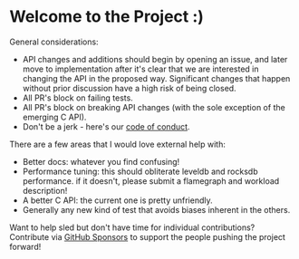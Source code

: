 # Welcome to the Project :)

General considerations:

* API changes and additions should begin by opening an issue, and later move to implementation after it's clear that we are interested in changing the API in the proposed way. Significant changes that happen without prior discussion have a high risk of being closed.
* All PR's block on failing tests.
* All PR's block on breaking API changes (with the sole exception of the emerging C API).
* Don't be a jerk - here's our [code of conduct](./code-of-conduct.md).

There are a few areas that I would love external help with:

* Better docs: whatever you find confusing!
* Performance tuning: this should obliterate leveldb and rocksdb performance.
  if it doesn't, please submit a flamegraph and workload description!
* A better C API: the current one is pretty unfriendly.
* Generally any new kind of test that avoids biases inherent in the others.

Want to help sled but don't have time for individual contributions? Contribute via [GitHub Sponsors](https://github.com/sponsors/spacejam) to support the people pushing the project forward!
